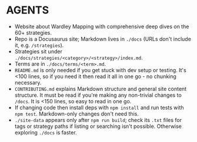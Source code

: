 # AGENTS

- Website about Wardley Mapping with comprehensive deep dives on the 60+ strategies.
- Repo is a Docusaurus site; Markdown lives in `./docs` (URLs don't include it, e.g. `/strategies`).
- Strategies sit under `./docs/strategies/<category>/<strategy>/index.md`.
- Terms are in `./docs/terms/<term>.md`.
- `README.md` is only needed if you get stuck with dev setup or testing. It's <100 lines, so if you need it then read it all in one go - no chunking necessary.
- `CONTRIBUTING.md` explains Markdown structure and general site content structure. It must be read if you're making any non-trivial changes to `/docs`. It is <150 lines, so easy to read in one go.
- If changing code then install deps with `npm install` and run tests with `npm test`. Markdown-only changes don't need this.
- `./site-data` appears only after `npm run build`; check its `.txt` files for tags or strategy paths if listing or searching isn't possible. Otherwise exploring `./docs` is faster.
